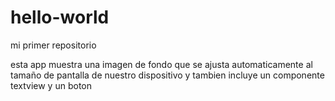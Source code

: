 # hello-world
mi primer repositorio

esta app muestra una imagen de fondo que se ajusta automaticamente al tamaño de pantalla de nuestro dispositivo
y tambien incluye un componente textview y un boton
